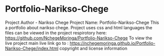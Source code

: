 # Portfolio-Narikso-Chege
 Project Author - Narikso Chege
 Project Name: Portfolio-Narikso-Chege
 This a portfolio about narikso chege.
 Project uses css and html languages the files can be viewed in the project respirotory here: https://github.com/NchegeMoringa/Portfolio-Narikso-Chege
To view the live project main live link go to : https://nchegemoringa.github.io/Portfolio-Narikso-Chege/index.html
copyright and license information
